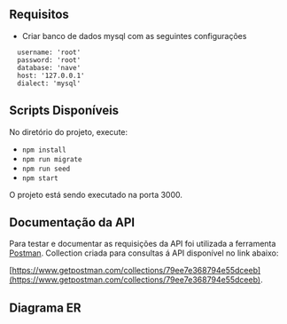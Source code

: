 ## Requisitos

- Criar banco de dados mysql com as seguintes configurações
```
  username: 'root'
  password: 'root'
  database: 'nave'
  host: '127.0.0.1'
  dialect: 'mysql' 
```

## Scripts Disponíveis

No diretório do projeto, execute:

- `npm install`
- `npm run migrate`
- `npm run seed`
- `npm start`

O projeto está sendo executado na porta 3000.

## Documentação da API

Para testar e documentar as requisições da API foi utilizada a ferramenta [Postman](https://www.getpostman.com/).
Collection criada para consultas á API disponível no link abaixo:

[https://www.getpostman.com/collections/79ee7e368794e55dceeb](https://www.getpostman.com/collections/79ee7e368794e55dceeb).

## Diagrama ER
